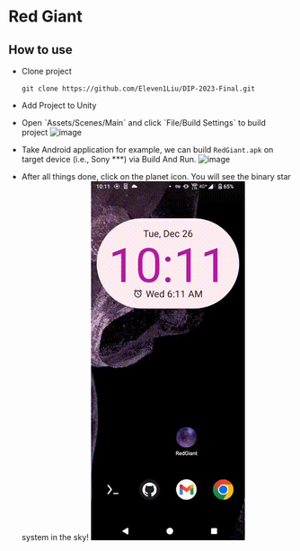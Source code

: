 # Red Giant


## How to use
- Clone project
    ```
    git clone https://github.com/Eleven1Liu/DIP-2023-Final.git
    ```
- Add Project to Unity
- Open ˋAssets/Scenes/Mainˋ and click ˋFile/Build Settingsˋ to build project
![image](docs/images/mainScene.gif)

- Take Android application for example, we can build `RedGiant.apk` on target device (i.e., Sony ***) via Build And Run.
![image](docs/images/buildApp.gif)

- After all things done, click on the planet icon. You will see the binary star system in the sky!
![image](docs/images/openApp.gif)
